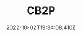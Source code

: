 ---
layout: blocks
index: false
date: 2022-10-02T19:34:08.410Z
title: CB2P
description: Avocats contentieux et conseils à Bordeaux
image:
  src: /images/uploads/logo-cb2p.png
hero:
  title: "Étude de cas : CB2P, Migration d’un site Wordpress vers Lawyerify"
blocks:
  - type: editorial
    title: Quelques mots sur le cabinet
    text: Créé en juin 2017, CB2P Avocats est né de la réunion du cabinet de Maître Bénédicte de Boussac-Di Pace avec celui de Maîtres Françoise Pillet et Louis Coulaud.
  - type: blockquote
    text: A well-known quote, contained in a blockquote element.
    author:
      title: Me Louis Coulaud
      text: Cabinet d’avocats CB2P
  - type: editorial
    title: Analyse Google Lighthouse
    text: Google Lighthouse est un outil open source et automatisé permettant de mesurer la qualité des pages Web. 
  - type: cta
    cta:
      text: Découvrez le site web
      url: https://cb2p-avocats.fr/
---